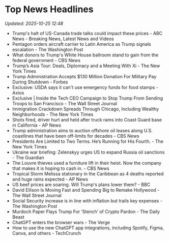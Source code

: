 # Top News Headlines

_Updated: 2025-10-25 12:48_

- Trump's halt of US-Canada trade talks could impact these prices - ABC News - Breaking News, Latest News and Videos
- Pentagon orders aircraft carrier to Latin America as Trump signals escalation - The Washington Post
- What donors to Trump's White House ballroom stand to gain from the federal government - CBS News
- Trump’s Asia Tour: Deals, Diplomacy and a Meeting With Xi - The New York Times
- Trump Administration Accepts $130 Million Donation For Military Pay During Shutdown - Forbes
- Exclusive: USDA says it can't use emergency funds for food stamps - Axios
- Exclusive | Inside the Tech CEO Campaign to Stop Trump From Sending Troops to San Francisco - The Wall Street Journal
- Immigration Crackdown Spreads Through Chicago, Including Wealthy Neighborhoods - The New York Times
- Shots fired, driver hurt and held after truck rams into Coast Guard base in California - AP News
- Trump administration aims to auction offshore oil leases along U.S. coastlines that have been off-limits for decades - CBS News
- Presidents Are Limited to Two Terms. He’s Running for His Fourth. - The New York Times
- Ukraine war briefing: Zelenskyy urges US to expand Russia oil sanctions - The Guardian
- The Louvre thieves used a furniture lift in their heist. Now the company that makes it is hoping to cash in. - CBS News
- Tropical Storm Melissa stationary in the Caribbean as 4 deaths reported and huge rains expected - AP News
- US beef prices are soaring. Will Trump's plans lower them? - BBC
- David Ellison Is Moving Fast and Spending Big to Remake Hollywood - The Wall Street Journal
- Social Security increase is in line with inflation but trails key expenses - The Washington Post
- Murdoch Paper Flays Trump For ‘Stench’ of Crypto Pardon - The Daily Beast
- ChatGPT enters the browser wars - The Verge
- How to use the new ChatGPT app integrations, including Spotify, Figma, Canva, and others - TechCrunch